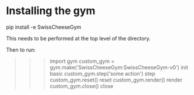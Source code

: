 # Installing the gym

pip install -e SwissCheeseGym

This needs to be performed at the top level of the directory.

Then to run:
>>> import gym
>>> custom_gym = gym.make('SwissCheeseGym:SwissCheeseGym-v0')
init basic
>>> custom_gym.step('some action')
step
>>> custom_gym.reset()
reset
>>> custom_gym.render()
render
>>> custom_gym.close()
close